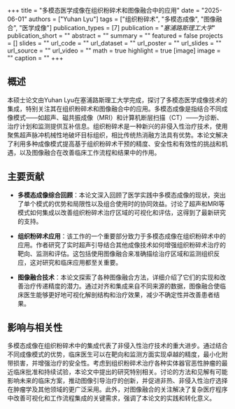 +++
title = "多模态医学成像在组织粉碎术和图像融合中的应用"
date = "2025-06-01"
authors = ["Yuhan Lyu"]
tags = ["组织粉碎术", "多模态成像", "图像融合", "医学成像"]
publication_types = [7]
publication = "_塞浦路斯理工大学_"
publication_short = ""
abstract = ""
summary = ""
featured = false
projects = []
slides = ""
url_code = ""
url_dataset = ""
url_poster = ""
url_slides = ""
url_source = ""
url_video = ""
math = true
highlight = true
[image]
image = ""
caption = ""
+++

## 概述

本硕士论文由Yuhan Lyu在塞浦路斯理工大学完成，探讨了多模态医学成像技术的集成，特别关注其在组织粉碎术和图像融合中的应用。多模态成像是指结合不同成像模式——如超声、磁共振成像（MRI）和计算机断层扫描（CT）——为诊断、治疗计划和监测提供互补信息。组织粉碎术是一种新兴的非侵入性治疗技术，使用聚焦超声脉冲机械性地破坏目标组织，相比传统热消融方法具有优势。本论文解决了利用多种成像模式提高基于组织粉碎术干预的精度、安全性和有效性的挑战和机遇，以及图像融合在改善临床工作流程和结果中的作用。

## 主要贡献

- **多模态成像综合回顾**：本论文深入回顾了医学实践中多模态成像的现状，突出了单个模式的优势和局限性以及组合使用时的协同效益。讨论了超声和MRI等模式如何集成以改善组织粉碎术治疗区域的可视化和评估，这得到了最新研究的支持。

- **组织粉碎术应用**：该工作的一个重要部分致力于多模态成像在组织粉碎术中的应用。作者研究了实时超声引导结合其他成像技术如何增强组织粉碎术治疗的靶向、监测和评估。这包括使用图像融合来准确描绘治疗区域和监测组织反应，这对研究和临床应用都至关重要。

- **图像融合技术**：本论文探索了各种图像融合方法，详细介绍了它们的实现和改善治疗传递精度的潜力。通过对齐和集成来自不同来源的数据，图像融合使临床医生能够更好地可视化解剖结构和治疗效果，减少不确定性并改善患者结果。

## 影响与相关性

多模态成像在组织粉碎术中的集成代表了非侵入性治疗技术的重大进步。通过结合不同成像模式的优势，临床医生可以在靶向和监测方面实现卓越的精度，最小化附带损害，并增强治疗的安全性。考虑到组织粉碎术治疗各种实体器官恶性肿瘤的最近临床批准和持续试验，本论文中提出的研究特别相关。讨论的方法和见解有可能影响未来的临床方案，推动图像引导治疗的创新，并促进非热、非侵入性治疗选择在肿瘤学及其他领域的更广泛采用。此外，对图像融合的关注解决了复杂医疗程序中改善可视化和工作流程集成的关键需求，强调了本论文的实践和转化意义。
